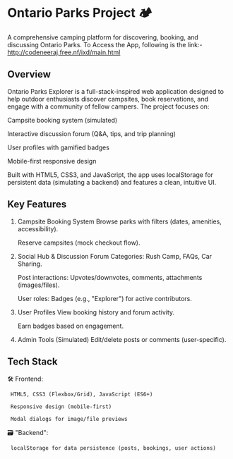 # Ontario Parks Project 🏕️
A comprehensive camping platform for discovering, booking, and discussing Ontario Parks.
To Access the App, following is the link:- http://codeneeraj.free.nf/ixd/main.html

## Overview
Ontario Parks Explorer is a full-stack-inspired web application designed to help outdoor enthusiasts discover campsites, book reservations, and engage with a community of fellow campers. The project focuses on:

Campsite booking system (simulated)

Interactive discussion forum (Q&A, tips, and trip planning)

User profiles with gamified badges

Mobile-first responsive design

Built with HTML5, CSS3, and JavaScript, the app uses localStorage for persistent data (simulating a backend) and features a clean, intuitive UI.

## Key Features
1. Campsite Booking System
     Browse parks with filters (dates, amenities, accessibility).

     Reserve campsites (mock checkout flow).

2. Social Hub & Discussion Forum
     Categories: Rush Camp, FAQs, Car Sharing.

     Post interactions: Upvotes/downvotes, comments, attachments (images/files).

     User roles: Badges (e.g., "Explorer") for active contributors.

3. User Profiles
     View booking history and forum activity.

     Earn badges based on engagement.

4. Admin Tools (Simulated)
     Edit/delete posts or comments (user-specific).

## Tech Stack
🛠️ Frontend:

     HTML5, CSS3 (Flexbox/Grid), JavaScript (ES6+)

     Responsive design (mobile-first)

     Modal dialogs for image/file previews

🗃️ "Backend":

     localStorage for data persistence (posts, bookings, user actions)